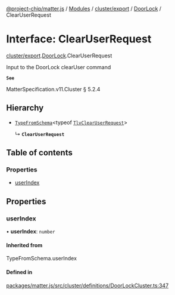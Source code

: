 [@project-chip/matter.js](../README.md) / [Modules](../modules.md) / [cluster/export](../modules/cluster_export.md) / [DoorLock](../modules/cluster_export.DoorLock.md) / ClearUserRequest

# Interface: ClearUserRequest

[cluster/export](../modules/cluster_export.md).[DoorLock](../modules/cluster_export.DoorLock.md).ClearUserRequest

Input to the DoorLock clearUser command

**`See`**

MatterSpecification.v11.Cluster § 5.2.4

## Hierarchy

- [`TypeFromSchema`](../modules/tlv_export.md#typefromschema)\<typeof [`TlvClearUserRequest`](../modules/cluster_export.DoorLock.md#tlvclearuserrequest)\>

  ↳ **`ClearUserRequest`**

## Table of contents

### Properties

- [userIndex](cluster_export.DoorLock.ClearUserRequest.md#userindex)

## Properties

### userIndex

• **userIndex**: `number`

#### Inherited from

TypeFromSchema.userIndex

#### Defined in

[packages/matter.js/src/cluster/definitions/DoorLockCluster.ts:347](https://github.com/project-chip/matter.js/blob/904d0c9b952b91f28a21803759c5e5c66ee4d272/packages/matter.js/src/cluster/definitions/DoorLockCluster.ts#L347)
